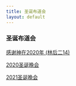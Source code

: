 ```yaml
---
title: 圣诞布道会
layout: default
---
```


### 圣诞布道会

[感谢神在2020年 (林后二14)](https://drive.google.com/file/d/1-ceyRrqvqVuSleNkkVF0w1Nxqe5XAerj/view?usp=sharing)

[2020圣诞晚会](https://drive.google.com/file/d/11zzM4amBj8HlbwTFeO4po9OAdyH0fEpj/view?usp=sharing)

[2021圣诞晚会](https://drive.google.com/file/d/1fZeEE8VZR1nEkWYiU39GcJad7NiCohnm/view?usp=sharing)